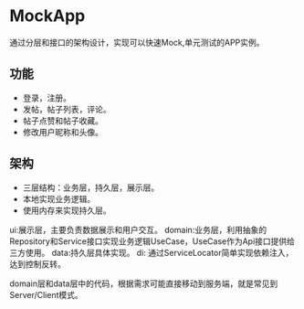 # MockApp
通过分层和接口的架构设计，实现可以快速Mock,单元测试的APP实例。

## 功能
* 登录，注册。
* 发帖，帖子列表，评论。
* 帖子点赞和帖子收藏。
* 修改用户昵称和头像。

## 架构
* 三层结构：业务层，持久层，展示层。
* 本地实现业务逻辑。
* 使用内存来实现持久层。


ui:展示层，主要负责数据展示和用户交互。
domain:业务层，利用抽象的Repository和Service接口实现业务逻辑UseCase，UseCase作为Api接口提供给三方使用。
data:持久层具体实现。
di: 通过ServiceLocator简单实现依赖注入，达到控制反转。


domain层和data层中的代码，根据需求可能直接移动到服务端，就是常见到Server/Client模式。


